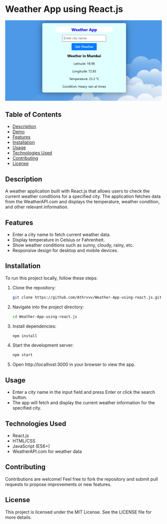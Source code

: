 # Weather App using React.js

![Project Image](weatherapp.png)

## Table of Contents

- [Description](#description)
- [Demo](#demo)
- [Features](#features)
- [Installation](#installation)
- [Usage](#usage)
- [Technologies Used](#technologies-used)
- [Contributing](#contributing)
- [License](#license)

## Description

A weather application built with React.js that allows users to check the current weather conditions for a specified city. The application fetches data from the WeatherAPI.com and displays the temperature, weather condition, and other relevant information.

## Features

- Enter a city name to fetch current weather data.
- Display temperature in Celsius or Fahrenheit.
- Show weather conditions such as sunny, cloudy, rainy, etc.
- Responsive design for desktop and mobile devices.

## Installation

To run this project locally, follow these steps:

1. Clone the repository:

   ```bash
   git clone https://github.com/Athrvvv/Weather-App-using-react.js.git
   
2. Navigate into the project directory:

   ```bash
   cd Weather-App-using-react.js
   
3. Install dependencies:

   ```bash
   npm install

4. Start the development server:

   ```bash
   npm start

5. Open http://localhost:3000 in your browser to view the app.

## Usage

- Enter a city name in the input field and press Enter or click the search button.
- The app will fetch and display the current weather information for the specified city.

## Technologies Used
 - React.js
 - HTML/CSS
 - JavaScript (ES6+)
 - WeatherAPI.com for weather data

## Contributing

Contributions are welcome! Feel free to fork the repository and submit pull requests to propose improvements or new features.

## License

This project is licensed under the MIT License. See the LICENSE file for more details.


